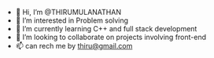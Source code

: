 - 👋 Hi, I’m @THIRUMULANATHAN
- 👀 I’m interested in Problem solving
- 🌱 I’m currently learning C++ and full stack development
- 💞️ I’m looking to collaborate on projects involving front-end
- 📫 can rech me by thiru@gmail.com
